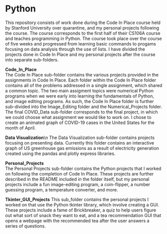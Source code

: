# Python
This repository consists of work done during the Code In Place course held by Stanford University over quarantine, and my personal projects following the course. The course corresponds to the first half of their CS106A course and teaches programming in Python. The course took place over the course of five weeks and progressed from learning basic commands to progams focusing on data analysis through the use of lists. I have divided the projects done in Code In Place and my personal projects after the course into separate sub-folders.

**Code_In_Place**   
The Code In Place sub-folder contains the various projects provided in the assignments in Code In Place. Each folder within the Code In Place folder contains all of the problems addressed in a single assignment, which shared a common topic. The two main assigment topics were numerical Python programs when we were early into learning the fundamentals of Python, and image editing programs. As such, the Code In Place folder is further sub-divided into the Image_Editing folder and the Numerical_Projects folder. The final COVID_Data sub-folder corresponds to the final project, in which we could choose what assignment we would like to work on. I chose to create an animated graph of COVID-19 cases in the United States for the month of April.

**Data Visualization**\n
The Data Visualization sub-folder contains projects focusing on presenting data. Currently this folder contains an interactive graph of US greenhouse gas emissions as a result of electricity generation created using the pandas and plotly express libraries.

**Personal_Projects**  
The Personal Projects sub-folder contains the Python projects that I worked on following the completion of Code In Place. These projects are further described in the README included in the folder itself, but my personal projects include a fun image-editing program, a coin-flipper, a number guessing program, a temperature converter, and more.

**Tkinter_GUI_Projects**
This sub_folder contains the personal projects I worked on that use the Python tkinter library, which involve creating a GUI. These projects include a fame of Brickbreaker, a quiz to help users figure out what sort of snack they want to eat, and a tea recommendation GUI that opens a webpage with the recommended tea after the user answers a series of questions.
